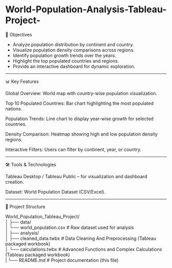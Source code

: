 # World-Population-Analysis-Tableau-Project-

🎯 Objectives

- Analyze population distribution by continent and country.
- Visualize population density comparisons across regions.
- Identify population growth trends over the years.
- Highlight the top populated countries and regions.
- Provide an interactive dashboard for dynamic exploration.

-----------------------------------------------------------------------------------------------------------------------------------------------------------------------

📊 Key Features

Global Overview: World map with country-wise population visualization.

Top 10 Populated Countries: Bar chart highlighting the most populated nations.

Population Trends: Line chart to display year-wise growth for selected countries.

Density Comparison: Heatmap showing high and low population density regions.

Interactive Filters: Users can filter by continent, year, or country.

-----------------------------------------------------------------------------------------------------------------------------------------------------------------------

🛠️ Tools & Technologies

Tableau Desktop / Tableau Public – for visualization and dashboard creation.

Dataset: World Population Dataset (CSV/Excel).

-----------------------------------------------------------------------------------------------------------------------------------------------------------------------
📂 Project Structure

World_Population_Tableau_Project/<br>
│
├── data/<br>
│   └── world_population.csv        # Raw dataset used for analysis <br>
│
├── analysis/<br>
│   ├── cleaned_data.twbx   # Data Cleaning And Preprocessing (Tableau packaged workbook)<br>
│   └── calculations.twbx   # Advanced Functions and Complex Calculations (Tableau packaged workbook) <br>
|
└──  README.md                      # Project documentation (this file)
